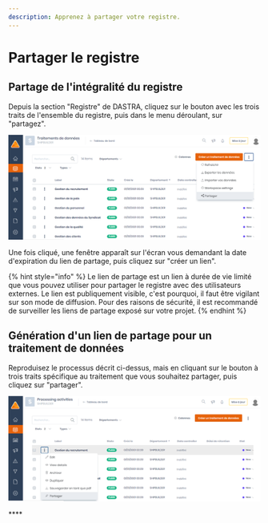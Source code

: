```yaml
---
description: Apprenez à partager votre registre.
---
```


# Partager le registre

## Partage de l'intégralité du registre

Depuis la section "Registre" de DASTRA, cliquez sur le bouton avec les trois traits de l'ensemble du registre, puis dans le menu déroulant, sur "partagez".

![](../../.gitbook/assets/image%20%2882%29.png)

Une fois cliqué, une fenêtre apparaît sur l'écran vous demandant la date d'expiration du lien de partage, puis cliquez sur "créer un lien".

{% hint style="info" %}
Le lien de partage est un lien à durée de vie limité que vous pouvez utiliser pour partager le registre avec des utilisateurs externes. Le lien est publiquement visible, c'est pourquoi, il faut être vigilant sur son mode de diffusion. Pour des raisons de sécurité, il est recommandé de surveiller les liens de partage exposé sur votre projet.
{% endhint %}

## **Génération d'un lien de partage pour un traitement de données**

Reproduisez le processus décrit ci-dessus, mais en cliquant sur le bouton à trois traits spécifique au traitement que vous souhaitez partager, puis cliquez sur "partager".

![](../../.gitbook/assets/image%20%2896%29.png)





\*\*\*\*

